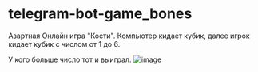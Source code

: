 # telegram-bot-game_bones
Азартная Онлайн игра "Кости". Компьютер кидает кубик, далее игрок кидает кубик с числом от 1 до 6. 

У кого больше число тот и выиграл.
![image](https://github.com/Zheny-mc/telegram-bot-game_bones/assets/68734109/f5dccad9-cbbc-43c9-88a9-40e77f8ae44c)
